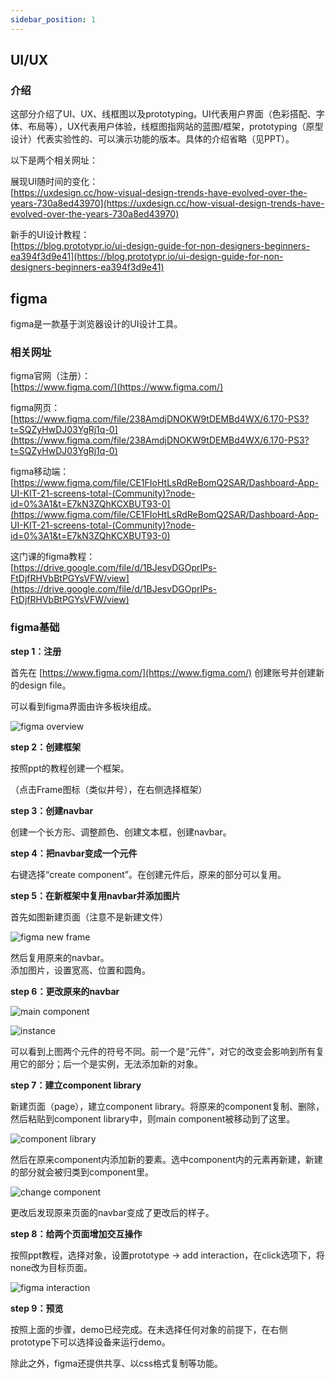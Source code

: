 ```yaml
---
sidebar_position: 1
---
```


## UI/UX

### 介绍

这部分介绍了UI、UX、线框图以及prototyping。UI代表用户界面（色彩搭配、字体、布局等），UX代表用户体验，线框图指网站的蓝图/框架，prototyping（原型设计）代表实验性的、可以演示功能的版本。具体的介绍省略（见PPT）。  

以下是两个相关网址：  

展现UI随时间的变化：  
[https://uxdesign.cc/how-visual-design-trends-have-evolved-over-the-years-730a8ed43970](https://uxdesign.cc/how-visual-design-trends-have-evolved-over-the-years-730a8ed43970)  

新手的UI设计教程：  
[https://blog.prototypr.io/ui-design-guide-for-non-designers-beginners-ea394f3d9e41](https://blog.prototypr.io/ui-design-guide-for-non-designers-beginners-ea394f3d9e41)  

## figma

figma是一款基于浏览器设计的UI设计工具。  

### 相关网址  

figma官网（注册）：  
[https://www.figma.com/](https://www.figma.com/)

figma网页：  
[https://www.figma.com/file/238AmdjDNOKW9tDEMBd4WX/6.170-PS3?t=SQZyHwDJ03YgRj1q-0](https://www.figma.com/file/238AmdjDNOKW9tDEMBd4WX/6.170-PS3?t=SQZyHwDJ03YgRj1q-0)  

figma移动端：  
[https://www.figma.com/file/CE1FIoHtLsRdReBomQ2SAR/Dashboard-App-UI-KIT-21-screens-total-(Community)?node-id=0%3A1&t=E7kN3ZQhKCXBUT93-0](https://www.figma.com/file/CE1FIoHtLsRdReBomQ2SAR/Dashboard-App-UI-KIT-21-screens-total-(Community)?node-id=0%3A1&t=E7kN3ZQhKCXBUT93-0)  

这门课的figma教程：  
[https://drive.google.com/file/d/1BJesvDGOprIPs-FtDjfRHVbBtPGYsVFW/view](https://drive.google.com/file/d/1BJesvDGOprIPs-FtDjfRHVbBtPGYsVFW/view)  

### figma基础

**step 1：注册**

首先在 [https://www.figma.com/](https://www.figma.com/) 创建账号并创建新的design file。  

可以看到figma界面由许多板块组成。  

![figma overview](./img/figma%20overview.png)  

**step 2：创建框架**

按照ppt的教程创建一个框架。  

（点击Frame图标（类似井号），在右侧选择框架）

**step 3：创建navbar**

创建一个长方形、调整颜色、创建文本框，创建navbar。  

**step 4：把navbar变成一个元件**

右键选择“create component”。在创建元件后，原来的部分可以复用。  

**step 5：在新框架中复用navbar并添加图片**

首先如图新建页面（注意不是新建文件）

![figma new frame](./img/figma%20new%20frame.png)  

然后复用原来的navbar。  
添加图片，设置宽高、位置和圆角。  

**step 6：更改原来的navbar**

![main component](./img/main%20component.png)  
  
![instance](./img/instance.png)  

可以看到上图两个元件的符号不同。前一个是“元件”，对它的改变会影响到所有复用它的部分；后一个是实例，无法添加新的对象。  

**step 7：建立component library**

新建页面（page），建立component library。将原来的component复制、删除，然后粘贴到component library中，则main component被移动到了这里。  

![component library](./img/component%20library.png)  

然后在原来component内添加新的要素。选中component内的元素再新建，新建的部分就会被归类到component里。  

![change component](./img/change%20component.png)  

更改后发现原来页面的navbar变成了更改后的样子。

**step 8：给两个页面增加交互操作**

按照ppt教程，选择对象，设置prototype -> add interaction，在click选项下，将none改为目标页面。  

![figma interaction](./img/figma%20interaction.png)   

**step 9：预览**

按照上面的步骤，demo已经完成。在未选择任何对象的前提下，在右侧prototype下可以选择设备来运行demo。  

除此之外，figma还提供共享、以css格式复制等功能。  
